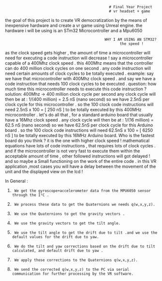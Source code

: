                                                     # Final Year Project
                                                    # vr headset + game
the goal of this project is to create  VR democratization by the means of inexpensive hardware and 
create a vr game using Unreal engine.
the hardware i will be using is an STm32 Microcontroller and a Mpu6050

                                                  WHY I AM USING AN STM32?
                                                         the speed ! 
as the clock speed gets higher , the amount of time a microcontroller will need for executing a code instruction will decrease ! say a microcontroller capable of a 400Mhz clock speed . this 400Mhz means that the controller can do 400 million clock cycles on one second . any code instruction will need certain amounts of clock cycles to be totally executed . example: say we have that microcontroller with 400Mhz clock speed . 
and say we have a code instruction that needs 100 clock cycles to be executed . 
question: how much time this microcontroller needs to execute this code instruction ? solution: 400Mhz -> 400 million clock cycle per second any clock cycle will then be at : 1/(400 million) = 2.5 nS (nano second) so we have 2.5nS per clock cycle for this microcontroller . so the 100 clock code instructions will need 2.5nS x 100 = [ 250 nS ] to be totally executed by this 400MHz microcontroller . 
let's do all that , for a standard arduino board that usually have a 16Mhz clock speed . any clock cycle will then be at : 1/(16 million) = 62.5 nS (nano second) so we have 62.5nS per clock cycle for this Arduino board . so the 100 clock code instructions will need 62.5nS x 100 = [ 6250 nS ] to be totally executed by this 16MHz Arduino board. Who is the fastest board do you think ? it is the one with higher clock speed ! mathematical equations have lots of code instructions , 
that requires lots of clock cycles . 
and if the microcontroller is not very fast to execute them within the acceptable amount of time , other followed instructions will got delayed ! and so maybe a Small functioning on the work of the entire code . 
in this VR application ,most cases you will have a delay between the movement of the unit and the displayed view on the lcd !


In General :
1.      We get the gyroscope+accelerometer data from the MPU6050 sensor through the I²C .
2.      We process these data to get the Quaternions we needs q(w,x,y,z).
3.      We use the Quaternions to get the gravity vectors .
4.      We use the gravity vectors to get the tilt angle.
5.      We use the tilt angle to get the drift due to tilt .and we use the default values for the drift due to yaw.
6.      We do the tilt and yaw corrections based on the drift due to tilt calculated, and default drift due to yaw .
7.      We apply those corrections to the Quaternions q(w,x,y,z).
8.      We send the corrected q(w,x,y,z) to the PC via serial communication for further processing by the VR software.

 

